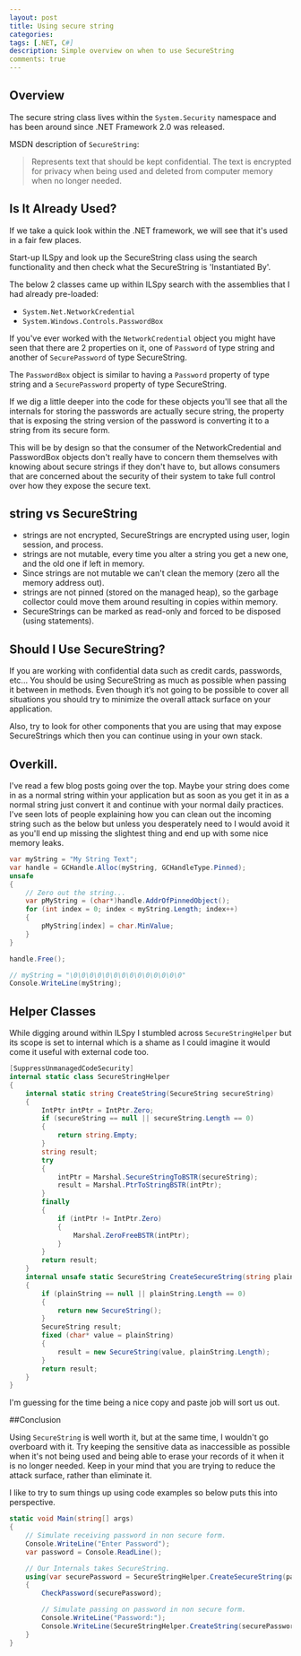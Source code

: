 ```yaml
---
layout: post
title: Using secure string
categories:
tags: [.NET, C#]
description: Simple overview on when to use SecureString
comments: true
---
```


## Overview

The secure string class lives within the `System.Security` namespace and has been around since .NET Framework 2.0 was released.

MSDN description of `SecureString`:
> Represents text that should be kept confidential. The text is encrypted for privacy when being used and deleted from computer memory when no longer needed.

## Is It Already Used?
If we take a quick look within the .NET framework, we will see that it's used in a fair few places.

Start-up ILSpy and look up the SecureString class using the search functionality and then check what the SecureString is 'Instantiated By'.

The below 2 classes came up within ILSpy search with the assemblies that I had already pre-loaded:

* `System.Net.NetworkCredential`
* `System.Windows.Controls.PasswordBox`

If you've ever worked with the `NetworkCredential` object you might have seen that there are 2 properties on it, one of `Password` of type string and another of `SecurePassword` of type SecureString.

The `PasswordBox` object is similar to having a `Password` property of type string and a `SecurePassword` property of type SecureString.

If we dig a little deeper into the code for these objects you'll see that all the internals for storing the passwords are actually secure string, the property that is exposing the string version of the password is converting it to a string from its secure form.

This will be by design so that the consumer of the NetworkCredential and PasswordBox objects don't really have to concern them themselves with knowing about secure strings if they don't have to, but allows consumers that are concerned about the security of their system to take full control over how they expose the secure text.

## string vs SecureString

* strings are not encrypted, SecureStrings are encrypted using user, login session, and process.
* strings are not mutable, every time you alter a string you get a new one, and the old one if left in memory.
* Since strings are not mutable we can't clean the memory (zero all the memory address out).
* strings are not pinned (stored on the managed heap), so the garbage collector could move them around resulting in copies within memory.
* SecureStrings can be marked as read-only and forced to be disposed (using statements).

## Should I Use SecureString?

If you are working with confidential data such as credit cards, passwords, etc... You should be using SecureString as much as possible when passing it between in methods. Even though it’s not going to be possible to cover all situations you should try to minimize the overall attack surface on your application.

Also, try to look for other components that you are using that may expose SecureStrings which then you can continue using in your own stack.

## Overkill.

I've read a few blog posts going over the top. Maybe your string does come in as a normal string within your application but as soon as you get it in as a normal string just convert it and continue with your normal daily practices. I've seen lots of people explaining how you can clean out the incoming string such as the below but unless you desperately need to I would avoid it as you'll end up missing the slightest thing and end up with some nice memory leaks.

```csharp
var myString = "My String Text";
var handle = GCHandle.Alloc(myString, GCHandleType.Pinned);
unsafe
{
	// Zero out the string...
	var pMyString = (char*)handle.AddrOfPinnedObject();
	for (int index = 0; index < myString.Length; index++)
	{
		pMyString[index] = char.MinValue;
	}
}

handle.Free();

// myString = "\0\0\0\0\0\0\0\0\0\0\0\0\0\0"
Console.WriteLine(myString);
```

## Helper Classes

While digging around within ILSpy I stumbled across `SecureStringHelper` but its scope is set to internal which is a shame as I could imagine it would come it useful with external code too.

```csharp
[SuppressUnmanagedCodeSecurity]
internal static class SecureStringHelper
{
	internal static string CreateString(SecureString secureString)
	{
		IntPtr intPtr = IntPtr.Zero;
		if (secureString == null || secureString.Length == 0)
		{
			return string.Empty;
		}
		string result;
		try
		{
			intPtr = Marshal.SecureStringToBSTR(secureString);
			result = Marshal.PtrToStringBSTR(intPtr);
		}
		finally
		{
			if (intPtr != IntPtr.Zero)
			{
				Marshal.ZeroFreeBSTR(intPtr);
			}
		}
		return result;
	}
	internal unsafe static SecureString CreateSecureString(string plainString)
	{
		if (plainString == null || plainString.Length == 0)
		{
			return new SecureString();
		}
		SecureString result;
		fixed (char* value = plainString)
		{
			result = new SecureString(value, plainString.Length);
		}
		return result;
	}
}
```

I'm guessing for the time being a nice copy and paste job will sort us out.

##Conclusion

Using `SecureString` is well worth it, but at the same time, I wouldn't go overboard with it. Try keeping the sensitive data as inaccessible as possible when it's not being used and being able to erase your records of it when it is no longer needed. Keep in your mind that you are trying to reduce the attack surface, rather than eliminate it.

I like to try to sum things up using code examples so below puts this into perspective.

```csharp
static void Main(string[] args)
{
    // Simulate receiving password in non secure form.
    Console.WriteLine("Enter Password");
    var password = Console.ReadLine();

    // Our Internals takes SecureString.
    using(var securePassword = SecureStringHelper.CreateSecureString(password))
	{
		CheckPassword(securePassword);

		// Simulate passing on password in non secure form.
		Console.WriteLine("Password:");
		Console.WriteLine(SecureStringHelper.CreateString(securePassword));
	}
}
```
